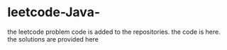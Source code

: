 # leetcode-Java-
the leetcode problem code is added to the repositories.
the code is here.
the solutions are provided here





































































